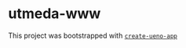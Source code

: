 # utmeda-www

This project was bootstrapped with [`create-ueno-app`](https://github.com/ueno-llc/create-ueno-app)
